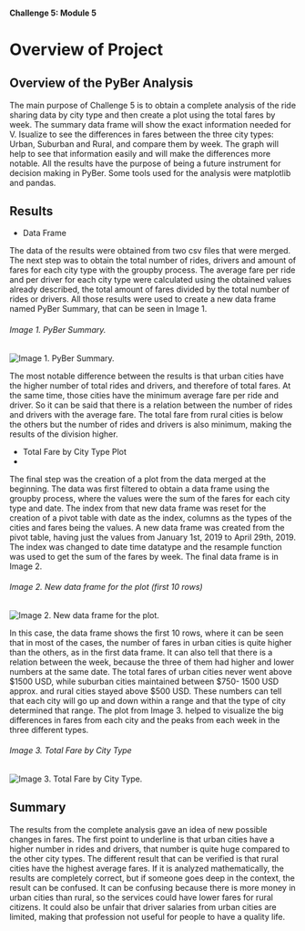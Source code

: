#### Challenge 5: Module 5

# Overview of Project

## Overview of the PyBer Analysis

The main purpose of Challenge 5 is to obtain a complete analysis of the ride sharing data by city type and then create a plot using the total fares by week. The summary data frame will show the exact information needed for V. Isualize to see the differences in fares between the three city types: Urban, Suburban and Rural, and compare them by week. The graph will help to see that information easily and will make the differences more notable. All the results have the purpose of being a future instrument for decision making in PyBer. Some tools used for the analysis were matplotlib and pandas.

## Results

* Data Frame

The data of the results were obtained from two csv files that were merged. The next step was to obtain the total number of rides, drivers and amount of fares for each city type with the groupby process. The average fare per ride and per driver for each city type were calculated using the obtained values already described, the total amount of fares divided by the total number of rides or drivers. All those results were used to create a new data frame named PyBer Summary, that can be seen in Image 1.

###### Image 1. PyBer Summary.
![Image 1. PyBer Summary.](Other_Resources/.PNG)

The most notable difference between the results is that urban cities have the higher number of total rides and drivers, and therefore of total fares. At the same time, those cities have the minimum average fare per ride and driver. So it can be said that there is a relation between the number of rides and drivers with the average fare. The total fare from rural cities is below the others but the number of rides and drivers is also minimum, making the results of the division higher.

* Total Fare by City Type Plot
* 
The final step was the creation of a plot from the data merged at the beginning. The data was first filtered to obtain a data frame using the groupby process, where the values were the sum of the fares for each city type and date. The index from that new data frame was reset for the creation of a pivot table with date as the index, columns as the types of the cities and fares being the values. A new data frame was created from the pivot table, having just the values from January 1st, 2019 to April 29th, 2019. The index was changed to date time datatype and the resample function was used to get the sum of the fares by week. The final data frame is in Image 2.

###### Image 2. New data frame for the plot (first 10 rows) 
![Image 2. New data frame for the plot.](Other_Resources/.PNG)

In this case, the data frame shows the first 10 rows, where it can be seen that in most of the cases, the number of fares in urban cities is quite higher than the others, as in the first data frame. It can also tell that there is a relation between the week, because the three of them had higher and lower numbers at the same date.
The total fares of urban cities never went above $1500 USD, while suburban cities maintained between $750- 1500 USD approx. and rural cities stayed above $500 USD. These numbers can tell that each city will go up and down within a range and that the type of city determined that range. The plot from Image 3. helped to visualize the big differences in fares from each city and the peaks from each week in the three different types.

###### Image 3. Total Fare by City Type
![Image 3. Total Fare by City Type.](Other_Resources/.PNG)


## Summary

The results from the complete analysis gave an idea of new possible changes in fares. The first point to underline is that urban cities have a higher number in rides and drivers, that number is quite huge compared to the other city types. The different result that can be verified is that rural cities have the highest average fares. If it is analyzed mathematically, the results are completely correct, but if someone goes deep in the context, the result can be confused. It can be confusing because there is more money in urban cities than rural, so the services could have lower fares for rural citizens. It could also be unfair that driver salaries from urban cities are limited, making that profession not useful for people to have a quality life.


